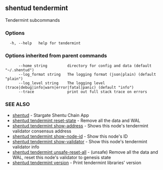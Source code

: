 ## shentud tendermint

Tendermint subcommands

### Options

```
  -h, --help   help for tendermint
```

### Options inherited from parent commands

```
      --home string         directory for config and data (default "~/.shentud")
      --log_format string   The logging format (json|plain) (default "plain")
      --log_level string    The logging level (trace|debug|info|warn|error|fatal|panic) (default "info")
      --trace               print out full stack trace on errors
```

### SEE ALSO

* [shentud](shentud.md)	 - Stargate Shentu Chain App
* [shentud tendermint reset-state](shentud_tendermint_reset-state.md)	 - Remove all the data and WAL
* [shentud tendermint show-address](shentud_tendermint_show-address.md)	 - Shows this node's tendermint validator consensus address
* [shentud tendermint show-node-id](shentud_tendermint_show-node-id.md)	 - Show this node's ID
* [shentud tendermint show-validator](shentud_tendermint_show-validator.md)	 - Show this node's tendermint validator info
* [shentud tendermint unsafe-reset-all](shentud_tendermint_unsafe-reset-all.md)	 - (unsafe) Remove all the data and WAL, reset this node's validator to genesis state
* [shentud tendermint version](shentud_tendermint_version.md)	 - Print tendermint libraries' version


